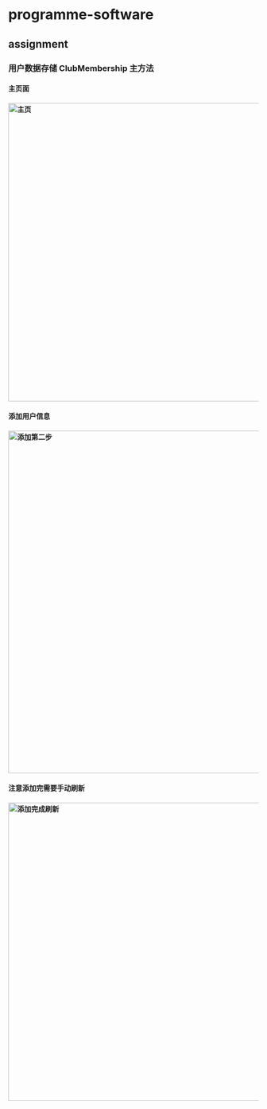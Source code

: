 # programme-software
## assignment
### 用户数据存储 ClubMembership 主方法
#### 主页面
#### <img width="600" alt="主页" src="https://user-images.githubusercontent.com/92088433/216574124-3fbf7088-fac6-4d0c-bb44-e042a4530b97.png">
#### 添加用户信息
#### <img width="689" alt="添加第二步" src="https://user-images.githubusercontent.com/92088433/216574406-be6b7437-45b3-4b33-a41d-f58ab9fb5f73.png">
#### 注意添加完需要手动刷新
#### <img width="600" alt="添加完成刷新" src="https://user-images.githubusercontent.com/92088433/216575140-34c1a12b-0fb5-42e6-a9d5-882452fbee11.png">
